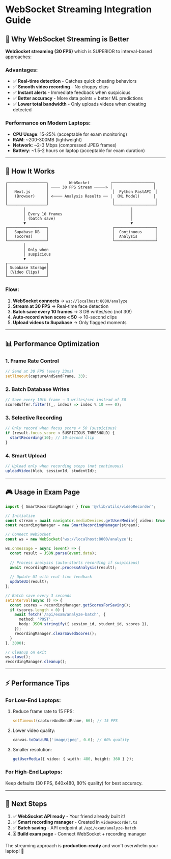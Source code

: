# WebSocket Streaming Integration Guide

## 🎯 **Why WebSocket Streaming is Better**

**WebSocket streaming (30 FPS)** which is SUPERIOR to interval-based approaches:

### **Advantages:**
- ✅ **Real-time detection** - Catches quick cheating behaviors
- ✅ **Smooth video recording** - No choppy clips
- ✅ **Instant alerts** - Immediate feedback when suspicious
- ✅ **Better accuracy** - More data points = better ML predictions
- ✅ **Lower total bandwidth** - Only uploads videos when cheating detected

### **Performance on Modern Laptops:**
- **CPU Usage**: 15-25% (acceptable for exam monitoring)
- **RAM**: ~200-300MB (lightweight)
- **Network**: ~2-3 Mbps (compressed JPEG frames)
- **Battery**: ~1.5-2 hours on laptop (acceptable for exam duration)

---

## 🔄 **How It Works**

```
┌─────────────────┐         WebSocket         ┌──────────────────┐
│                 │ ──── 30 FPS Stream ─────> │                  │
│   Next.js       │                            │  Python FastAPI  │
│   (Browser)     │ <──── Analysis Results ── │  (ML Model)      │
│                 │                            │                  │
└─────────────────┘                            └──────────────────┘
        │                                              │
        │ Every 10 frames                              │
        │ (batch save)                                 │
        ▼                                              ▼
┌─────────────────┐                            ┌──────────────────┐
│   Supabase DB   │                            │  Continuous      │
│   (Scores)      │                            │  Analysis        │
└─────────────────┘                            └──────────────────┘
        │
        │ Only when
        │ suspicious
        ▼
┌─────────────────┐
│ Supabase Storage│
│ (Video Clips)   │
└─────────────────┘
```

### **Flow:**
1. **WebSocket connects** → `ws://localhost:8000/analyze`
2. **Stream at 30 FPS** → Real-time face detection
3. **Batch save every 10 frames** → 3 DB writes/sec (not 30!)
4. **Auto-record when score < 50** → 10-second clips
5. **Upload videos to Supabase** → Only flagged moments

---

## 📊 **Performance Optimization**

### **1. Frame Rate Control**
```typescript
// Send at 30 FPS (every 33ms)
setTimeout(captureAndSendFrame, 33);
```

### **2. Batch Database Writes**
```typescript
// Save every 10th frame → 3 writes/sec instead of 30
scoreBuffer.filter((_, index) => index % 10 === 0);
```

### **3. Selective Recording**
```typescript
// Only record when focus_score < 50 (suspicious)
if (result.focus_score < SUSPICIOUS_THRESHOLD) {
  startRecording(10); // 10-second clip
}
```

### **4. Smart Upload**
```typescript
// Upload only when recording stops (not continuous)
uploadVideo(blob, sessionId, studentId);
```

---

## 🎮 **Usage in Exam Page**

```typescript
import { SmartRecordingManager } from '@/lib/utils/videoRecorder';

// Initialize
const stream = await navigator.mediaDevices.getUserMedia({ video: true });
const recordingManager = new SmartRecordingManager(stream);

// Connect WebSocket
const ws = new WebSocket('ws://localhost:8000/analyze');

ws.onmessage = async (event) => {
  const result = JSON.parse(event.data);
  
  // Process analysis (auto-starts recording if suspicious)
  await recordingManager.processAnalysis(result);
  
  // Update UI with real-time feedback
  updateUI(result);
};

// Batch save every 3 seconds
setInterval(async () => {
  const scores = recordingManager.getScoresForSaving();
  if (scores.length > 0) {
    await fetch('/api/exam/analyze-batch', {
      method: 'POST',
      body: JSON.stringify({ session_id, student_id, scores }),
    });
    recordingManager.clearSavedScores();
  }
}, 3000);

// Cleanup on exit
ws.close();
recordingManager.cleanup();
```

---

## ⚡ **Performance Tips**

### **For Low-End Laptops:**
1. Reduce frame rate to 15 FPS:
   ```typescript
   setTimeout(captureAndSendFrame, 66); // 15 FPS
   ```

2. Lower video quality:
   ```typescript
   canvas.toDataURL('image/jpeg', 0.6); // 60% quality
   ```

3. Smaller resolution:
   ```typescript
   getUserMedia({ video: { width: 480, height: 360 } });
   ```

### **For High-End Laptops:**
Keep defaults (30 FPS, 640x480, 80% quality) for best accuracy.

---

## 🚀 **Next Steps**

1. ✅ **WebSocket API ready** - Your friend already built it!
2. ✅ **Smart recording manager** - Created in `videoRecorder.ts`
3. ✅ **Batch saving** - API endpoint at `/api/exam/analyze-batch`
4. ⏳ **Build exam page** - Connect WebSocket + recording manager

The streaming approach is **production-ready** and won't overwhelm your laptop! 🎉

